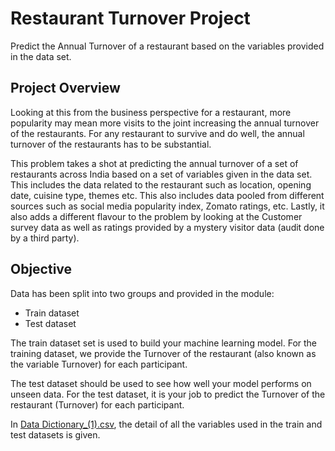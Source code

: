# Restaurant Turnover Project

Predict the Annual Turnover of a restaurant based on the variables provided in the data set.

## Project Overview

Looking at this from the business perspective for a restaurant, more popularity may mean more visits to the joint increasing the annual turnover of the restaurants. For any restaurant to survive and do well, the annual turnover of the restaurants has to be substantial.

This problem takes a shot at predicting the annual turnover of a set of restaurants across India based on a set of variables given in the data set. This includes the data related to the restaurant such as location, opening date, cuisine type, themes etc. This also includes data pooled from different sources such as social media popularity index, Zomato ratings, etc. Lastly, it also adds a different flavour to the problem by looking at the Customer survey data as well as ratings provided by a mystery visitor data (audit done by a third party).

## Objective

Data has been split into two groups and provided in the module:

* Train dataset
* Test dataset

The train dataset set is used to build your machine learning model. For the training dataset, we provide the Turnover of the restaurant (also known as the variable Turnover) for each participant.

The test dataset should be used to see how well your model performs on unseen data. For the test dataset, it is your job to predict the Turnover of the restaurant (Turnover) for each participant.

In [Data Dictionary_(1).csv](|Data_Dictionary_(1).csv), the detail of all the variables used in the train and test datasets is given.
